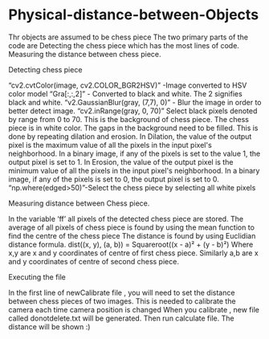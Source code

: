 # Physical-distance-between-Objects
Thr objects are assumed to be chess piece
The two primary parts of the code are 
Detecting the chess piece which has the most lines of code.
Measuring the distance between chess piece.


Detecting chess piece

“cv2.cvtColor(image, cv2.COLOR_BGR2HSV)” -Image converted to HSV color model 
“Gra[:,:,2]” - Converted to black and white. The 2 signifies black and white.
“v2.GaussianBlur(gray, (7,7), 0)” - Blur the image in order to better detect image.
“cv2.inRange(gray, 0, 70)” Select black pixels denoted by range from 0 to 70. This is the background of chess piece. The chess piece is in white color.
The gaps in the background need to be filled. This is done by repeating dilation and erosion. In Dilation, the value of the output pixel is the maximum value of all the pixels in the input pixel's neighborhood. In a binary image, if any of the pixels is set to the value 1, the output pixel is set to 1. In Erosion, the value of the output pixel is the minimum value of all the pixels in the input pixel's neighborhood. In a binary image, if any of the pixels is set to 0, the output pixel is set to 0.
“np.where(edged>50)”-Select the chess piece by selecting all white pixels




Measuring distance between Chess piece.

 In the variable ‘ff’ all pixels of the detected chess piece are stored.
 The average of all pixels of chess piece is found by using the mean function to find the centre of the chess piece
 The distance is found by using Euclidian distance formula. 
               dist((x, y), (a, b)) = Squareroot((x - a)² + (y - b)²)
            Where x,y are x and y coordinates of centre of first chess piece. Similarly a,b are x and y coordinates of centre of second chess piece.




Executing the file

In the first line of newCalibrate file , you will need to set the distance between chess pieces of two images. This is needed to calibrate the camera each time camera position is changed
When you calibrate , new file called donotdelete.txt will be generated.
Then run calculate file. The distance will be shown :)
